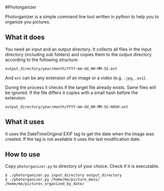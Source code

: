 #Photorganizer

Photorganizer is a simple command line tool written in python to help you to organize you pictures.

## What it does
You need an input and an output directory. It collects all files in the input directory (including sub folders) and copies them to the output directory according to the following structure:
```
output_directory/year/month/YYYY-mm-dd_HH-MM-SS.ext
```
And `ext` can be any extension of an image or a video (e.g. `.jpg`, `.avi`).

During the process it checks if the target file already exists. Same files will be ignored. If the file differs it copies with a small hash before the extension:
```
output_directory/year/month/YYYY-mm-dd_HH-MM-SS-HASH.ext
```

## What it uses
It uses the DateTimeOriginal EXIF tag to get the date when the image was created. If the tag is not available it uses the last modification date.

## How to use
Copy `photorganizer.py` to directory of your choice. Check if it is executable. 
```
$ ./photorganizer.py input_directory output_directory
$ ./photorganizer.py /home/me/picture_mess/ /home/me/pictures_organized_by_date/
```
